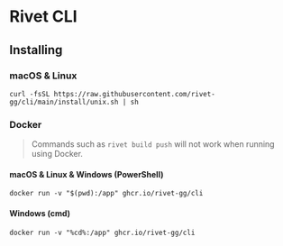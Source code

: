 # Rivet CLI

## Installing

### macOS & Linux

```
curl -fsSL https://raw.githubusercontent.com/rivet-gg/cli/main/install/unix.sh | sh
```

### Docker

> Commands such as `rivet build push` will not work when running using Docker.

#### macOS & Linux & Windows (PowerShell)

```
docker run -v "$(pwd):/app" ghcr.io/rivet-gg/cli
```

#### Windows (cmd)

```
docker run -v "%cd%:/app" ghcr.io/rivet-gg/cli
```

